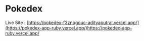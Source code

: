 # Pokedex

Live Site : [https://pokedex-f3znogouc-adityaputral.vercel.app/](https://pokedex-app-ruby.vercel.app/)https://pokedex-app-ruby.vercel.app/
